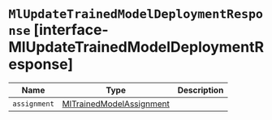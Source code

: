 # `MlUpdateTrainedModelDeploymentResponse` [interface-MlUpdateTrainedModelDeploymentResponse]

| Name | Type | Description |
| - | - | - |
| `assignment` | [MlTrainedModelAssignment](./MlTrainedModelAssignment.md) | &nbsp; |
